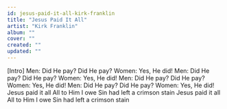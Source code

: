 ```yaml
---
id: jesus-paid-it-all-kirk-franklin
title: "Jesus Paid It All"
artist: "Kirk Franklin"
album: ""
cover: ""
created: ""
updated: ""
---
```


[Intro]
Men: Did He pay?
Did He pay?
Women: Yes, He did!
Men: Did He pay?
Did He pay?
Women: Yes, He did!
Men: Did He pay?
Did He pay?
Women: Yes, He did!
Men: Did He pay?
Did He pay?
Women: Yes, He did!
Jesus paid it all
All to Him I owe
Sin had left a crimson stain
Jesus paid it all
All to Him I owe
Sin had left a crimson stain